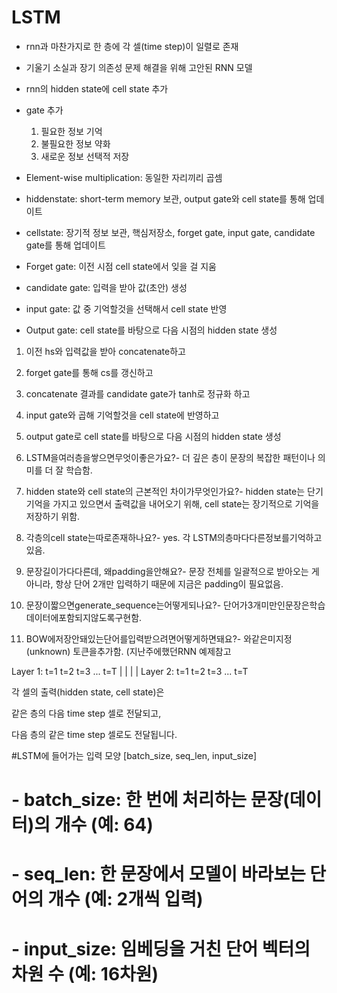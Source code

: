 # LSTM
- rnn과 마찬가지로 한 층에 각 셀(time step)이 일렬로 존재
- 기울기 소실과 장기 의존성 문제 해결을 위해 고안된 RNN 모델
- rnn의 hidden state에 cell state 추가
- gate 추가
  1. 필요한 정보 기억
  2. 불필요한 정보 약화
  3. 새로운 정보 선택적 저장
- Element-wise multiplication: 동일한 자리끼리 곱셈
- hiddenstate: short-term memory 보관, output gate와 cell state를 통해 업데이트
- cellstate: 장기적 정보 보관, 핵심저장소, forget gate, input gate, candidate gate를 통해 업데이트

- Forget gate: 이전 시점 cell state에서 잊을 걸 지움
- candidate gate: 입력을 받아 값(초안) 생성
- input gate: 값 중 기억할것을 선택해서 cell state 반영
- Output gate: cell state를 바탕으로 다음 시점의 hidden state 생성

1. 이전 hs와 입력값을 받아 concatenate하고
2. forget gate를 통해 cs를 갱신하고
3. concatenate 결과를 candidate gate가 tanh로 정규화 하고
4. input gate와 곱해 기억할것을 cell state에 반영하고
5. output gate로 cell state를 바탕으로 다음 시점의 hidden state 생성


1. LSTM을여러층을쌓으면무엇이좋은가요?- 더 깊은 층이 문장의 복잡한 패턴이나 의미를 더 잘 학습함.
2. hidden state와 cell state의 근본적인 차이가무엇인가요?- hidden state는 단기 기억을 가지고 있으면서 출력값을 내어오기 위해, cell state는 장기적으로 기억을 저장하기 위함.
3. 각층의cell state는따로존재하나요?- yes. 각 LSTM의층마다다른정보를기억하고있음.
4. 문장길이가다다른데, 왜padding을안해요?- 문장 전체를 일괄적으로 받아오는 게 아니라, 항상 단어 2개만 입력하기 때문에 지금은 padding이 필요없음.
5. 문장이짧으면generate_sequence는어떻게되나요?- 단어가3개미만인문장은학습데이터에포함되지않도록구현함.
6. BOW에저장안돼있는단어를입력받으려면어떻게하면돼요?- <UNK> 와같은미지정(unknown) 토큰을추가함. (지난주에했던RNN  예제참고


Layer 1:   t=1   t=2   t=3   ...   t=T
              |     |     |           |
Layer 2:   t=1   t=2   t=3   ...   t=T

각 셀의 출력(hidden state, cell state)은

같은 층의 다음 time step 셀로 전달되고,

다음 층의 같은 time step 셀로도 전달됩니다.

#LSTM에 들어가는 입력 모양 [batch_size, seq_len, input_size]
# - batch_size: 한 번에 처리하는 문장(데이터)의 개수 (예: 64)
# - seq_len: 한 문장에서 모델이 바라보는 단어의 개수 (예: 2개씩 입력)
# - input_size: 임베딩을 거친 단어 벡터의 차원 수 (예: 16차원)
